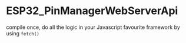# ESP32_PinManagerWebServerApi
compile once, do all the logic in your Javascript favourite framework by using `fetch()`
